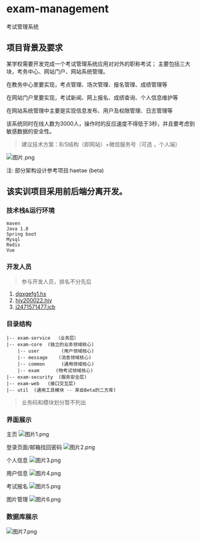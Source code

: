 # exam-management
考试管理系统

## 项目背景及要求
某学校需要开发完成一个考试管理系统应用对对外的职称考试；
主要包括三大块，考务中心、网站门户、网站系统管理。

在教务中心里要实现，考点管理、场次管理、报名管理、成绩管理等

在网站门户里要实现，考试新闻、网上报名、成绩查询、个人信息维护等

在网站系统管理中主要是实现信息发布、用户及权限管理、日志管理等

该系统同时在线人数为3000人，操作时的反应速度不得低于3秒，并且要考虑到敏感数据的安全性。
> 建议技术方案：B/S结构（即网站）+微信服务号（可选 ，个人端）

![图片.png](https://kana-bucket.oss-cn-beijing.aliyuncs.com/%E5%9B%BE%E7%89%87_1601885201534.png)

注: 部分架构设计参考项目:haetae (beta)

## 该实训项目采用前后端分离开发。

### 技术栈&运行环境  

```
maven
Java 1.8
Spring boot
Mysql
Redis
Vue
```
### 开发人员
> 参与开发人员，排名不分先后  

1. [dgxgefg1.hx](https://github.com/dgxgefg1)
2. [hjy200022.hjy](https://github.com/hjy200022)
3. [j2471571477.jcb](https://github.com/j2471571477)  

### 目录结构
```
|-- exam-service  （业务层）
|-- exam-core  (独立的业务领域核心)
    |-- user        (用户领域核心)
    |-- message    (消息领域核心)
    |-- common   	(通用领域核心)
    |-- exam      (物考试领域核心)
|-- exam-security  (服务安全层)    
|-- exam-web   (接口交互层)
|-- util  (通用工具模块 -- 来自Beta的二方库)

```
> 业务码和模块划分暂不列出

### 界面展示

主页
![图片1.png](https://kana-bucket.oss-cn-beijing.aliyuncs.com/图片_1605856514231.png)

登录页面/邮箱找回密码
![图片2.png](https://kana-bucket.oss-cn-beijing.aliyuncs.com/图片_1605856717366.png)

个人信息
![图片3.png](https://kana-bucket.oss-cn-beijing.aliyuncs.com/图片_1605856938638.png)

用户信息
![图片4.png](https://kana-bucket.oss-cn-beijing.aliyuncs.com/图片_1605856947774.png)

考试报名
![图片5.png](https://kana-bucket.oss-cn-beijing.aliyuncs.com/图片_1605856956500.png)

图片管理
![图片6.png](https://kana-bucket.oss-cn-beijing.aliyuncs.com/图片_1605857177957.png)

### 数据库展示
![图片7.png](https://kana-bucket.oss-cn-beijing.aliyuncs.com/图片_1605856276349.png)



